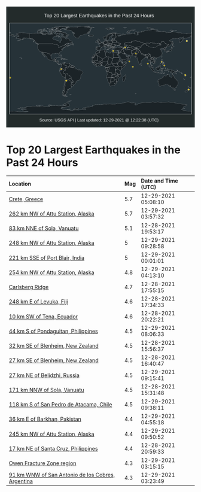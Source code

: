 ![Map](./map.png)

# Top 20 Largest Earthquakes in the Past 24 Hours

| Location | Mag | Date and Time (UTC) |
|:---|:---|:---|
| [Crete, Greece](https://earthquake.usgs.gov/earthquakes/eventpage/us6000gg0y) | 5.7 | 12-29-2021 05:08:10 |
| [262 km NW of Attu Station, Alaska](https://earthquake.usgs.gov/earthquakes/eventpage/us6000gg09) | 5.7 | 12-29-2021 03:57:32 |
| [83 km NNE of Sola, Vanuatu](https://earthquake.usgs.gov/earthquakes/eventpage/us6000gfwv) | 5.1 | 12-28-2021 19:53:17 |
| [248 km NW of Attu Station, Alaska](https://earthquake.usgs.gov/earthquakes/eventpage/us6000gg2x) | 5 | 12-29-2021 09:28:58 |
| [221 km SSE of Port Blair, India](https://earthquake.usgs.gov/earthquakes/eventpage/us6000gfza) | 5 | 12-29-2021 00:01:01 |
| [254 km NW of Attu Station, Alaska](https://earthquake.usgs.gov/earthquakes/eventpage/us6000gg0n) | 4.8 | 12-29-2021 04:13:10 |
| [Carlsberg Ridge](https://earthquake.usgs.gov/earthquakes/eventpage/us6000gfw9) | 4.7 | 12-28-2021 17:55:15 |
| [248 km E of Levuka, Fiji](https://earthquake.usgs.gov/earthquakes/eventpage/us6000gfwa) | 4.6 | 12-28-2021 17:34:33 |
| [10 km SW of Tena, Ecuador](https://earthquake.usgs.gov/earthquakes/eventpage/us6000gfxf) | 4.6 | 12-28-2021 20:22:21 |
| [44 km S of Pondaguitan, Philippines](https://earthquake.usgs.gov/earthquakes/eventpage/us6000gg2d) | 4.5 | 12-29-2021 08:06:33 |
| [32 km SE of Blenheim, New Zealand](https://earthquake.usgs.gov/earthquakes/eventpage/us6000gfvp) | 4.5 | 12-28-2021 15:56:37 |
| [27 km SE of Blenheim, New Zealand](https://earthquake.usgs.gov/earthquakes/eventpage/us6000gfvy) | 4.5 | 12-28-2021 16:40:47 |
| [27 km NE of Belidzhi, Russia](https://earthquake.usgs.gov/earthquakes/eventpage/us6000gg2v) | 4.5 | 12-29-2021 09:15:41 |
| [171 km NNW of Sola, Vanuatu](https://earthquake.usgs.gov/earthquakes/eventpage/us6000gfvm) | 4.5 | 12-28-2021 15:31:48 |
| [118 km S of San Pedro de Atacama, Chile](https://earthquake.usgs.gov/earthquakes/eventpage/us6000gg2z) | 4.5 | 12-29-2021 09:38:11 |
| [36 km E of Barkhan, Pakistan](https://earthquake.usgs.gov/earthquakes/eventpage/us6000gg0w) | 4.4 | 12-29-2021 04:55:18 |
| [245 km NW of Attu Station, Alaska](https://earthquake.usgs.gov/earthquakes/eventpage/us6000gg31) | 4.4 | 12-29-2021 09:50:52 |
| [17 km NE of Santa Cruz, Philippines](https://earthquake.usgs.gov/earthquakes/eventpage/us6000gfxs) | 4.4 | 12-28-2021 20:59:33 |
| [Owen Fracture Zone region](https://earthquake.usgs.gov/earthquakes/eventpage/us6000gfzz) | 4.3 | 12-29-2021 03:15:15 |
| [91 km WNW of San Antonio de los Cobres, Argentina](https://earthquake.usgs.gov/earthquakes/eventpage/us6000gfzy) | 4.3 | 12-29-2021 03:23:49 |
